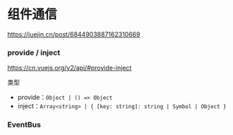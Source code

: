 # 组件通信

https://juejin.cn/post/6844903887162310669

### provide / inject

<https://cn.vuejs.org/v2/api/#provide-inject>

类型

- provide：`Object | () => Object`
- inject：`Array<string> | { [key: string]: string | Symbol | Object }`



### EventBus

